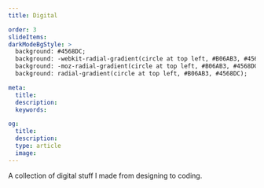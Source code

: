 ```yaml
---
title: Digital

order: 3
slideItems:
darkModeBgStyle: >
  background: #4568DC;
  background: -webkit-radial-gradient(circle at top left, #B06AB3, #4568DC);
  background: -moz-radial-gradient(circle at top left, #B06AB3, #4568DC);
  background: radial-gradient(circle at top left, #B06AB3, #4568DC);

meta:
  title:
  description:
  keywords:

og:
  title:
  description:
  type: article
  image:
---
```


A collection of digital stuff I made from designing to coding.
